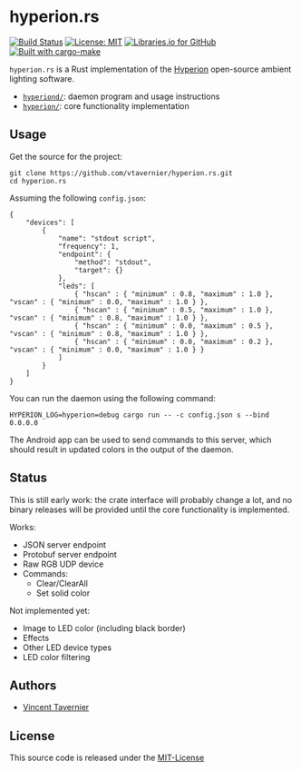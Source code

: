 # hyperion.rs

[![Build Status](https://travis-ci.com/vtavernier/hyperion.rs.svg)](http://travis-ci.com/vtavernier/hyperion.rs) [![License: MIT](https://img.shields.io/badge/License-MIT-blue.svg)](https://opensource.org/licenses/MIT) [![Libraries.io for GitHub](https://img.shields.io/librariesio/github/vtavernier/hyperion.rs.svg)](https://libraries.io/vtavernier/hyperion.rs) [![Built with cargo-make](https://sagiegurari.github.io/cargo-make/assets/badges/cargo-make.svg)](https://sagiegurari.github.io/cargo-make)

`hyperion.rs` is a Rust implementation of the
[Hyperion](https://github.com/hyperion-project/hyperion) open-source ambient
lighting software.

* [`hyperiond/`](hyperiond): daemon program and usage instructions
* [`hyperion/`](hyperion): core functionality implementation

## Usage

Get the source for the project:

    git clone https://github.com/vtavernier/hyperion.rs.git
    cd hyperion.rs

Assuming the following `config.json`:

    {
        "devices": [
            {
                "name": "stdout script",
                "frequency": 1,
                "endpoint": {
                    "method": "stdout",
                    "target": {}
                },
                "leds": [
                    { "hscan" : { "minimum" : 0.8, "maximum" : 1.0 }, "vscan" : { "minimum" : 0.0, "maximum" : 1.0 } },
                    { "hscan" : { "minimum" : 0.5, "maximum" : 1.0 }, "vscan" : { "minimum" : 0.8, "maximum" : 1.0 } },
                    { "hscan" : { "minimum" : 0.0, "maximum" : 0.5 }, "vscan" : { "minimum" : 0.8, "maximum" : 1.0 } },
                    { "hscan" : { "minimum" : 0.0, "maximum" : 0.2 }, "vscan" : { "minimum" : 0.0, "maximum" : 1.0 } }
                ]
            }
        ]
    }

You can run the daemon using the following command:

    HYPERION_LOG=hyperion=debug cargo run -- -c config.json s --bind 0.0.0.0

The Android app can be used to send commands to this server, which should result
in updated colors in the output of the daemon.

## Status

This is still early work: the crate interface will probably change a lot, and no
binary releases will be provided until the core functionality is implemented.

Works:

* JSON server endpoint
* Protobuf server endpoint
* Raw RGB UDP device
* Commands:
  * Clear/ClearAll
  * Set solid color

Not implemented yet:

* Image to LED color (including black border)
* Effects
* Other LED device types
* LED color filtering

## Authors

* [Vincent Tavernier](https://github.com/vtavernier)

## License

This source code is released under the [MIT-License](https://opensource.org/licenses/MIT)
